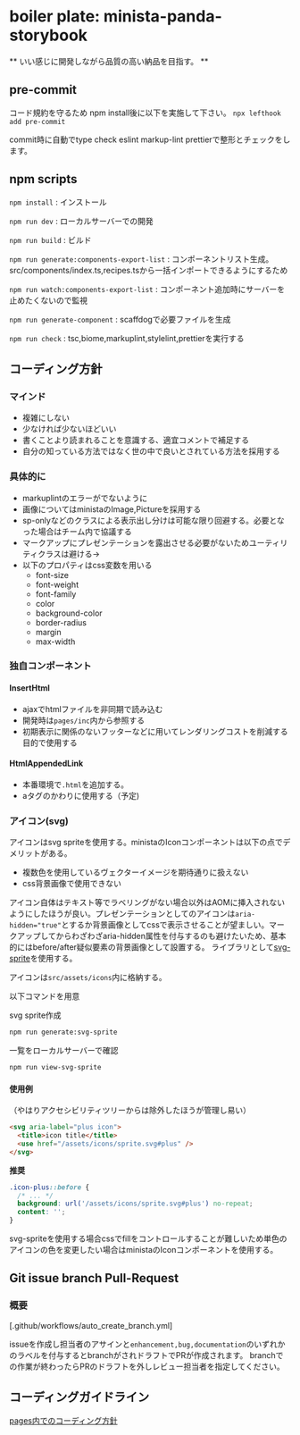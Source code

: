 # boiler plate: minista-panda-storybook

** いい感じに開発しながら品質の高い納品を目指す。 **

## pre-commit

コード規約を守るため
npm install後に以下を実施して下さい。
`npx lefthook add pre-commit`

commit時に自動でtype check eslint markup-lint prettierで整形とチェックをします。

## npm scripts

`npm install` : インストール

`npm run dev` : ローカルサーバーでの開発

`npm run build` : ビルド

`npm run generate:components-export-list` : コンポーネントリスト生成。src/components/index.ts,recipes.tsから一括インポートできるようにするため

`npm run watch:components-export-list` : コンポーネント追加時にサーバーを止めたくないので監視

`npm run generate-component` : scaffdogで必要ファイルを生成

`npm run check` : tsc,biome,markuplint,stylelint,prettierを実行する

## コーディング方針

### マインド

- 複雑にしない
- 少なければ少ないほどいい
- 書くことより読まれることを意識する、適宜コメントで補足する
- 自分の知っている方法ではなく世の中で良いとされている方法を採用する

### 具体的に

- markuplintのエラーがでないように
- 画像についてはministaのImage,Pictureを採用する
- sp-onlyなどのクラスによる表示出し分けは可能な限り回避する。必要となった場合はチーム内で協議する
- マークアップにプレゼンテーションを露出させる必要がないためユーティリティクラスは避ける→
- 以下のプロパティはcss変数を用いる
  - font-size
  - font-weight
  - font-family
  - color
  - background-color
  - border-radius
  - margin
  - max-width

### 独自コンポーネント

#### InsertHtml

- ajaxでhtmlファイルを非同期で読み込む
- 開発時は`pages/inc`内から参照する
- 初期表示に関係のないフッターなどに用いてレンダリングコストを削減する目的で使用する

#### HtmlAppendedLink

- 本番環境で`.html`を追加する。
- aタグのかわりに使用する（予定)

### アイコン(svg)

アイコンはsvg spriteを使用する。ministaのIconコンポーネントは以下の点でデメリットがある。

- 複数色を使用しているヴェクターイメージを期待通りに扱えない
- css背景画像で使用できない

アイコン自体はテキスト等でラベリングがない場合以外はAOMに挿入されないようにしたほうが良い。プレゼンテーションとしてのアイコンは`aria-hidden="true"`とするか背景画像としてcssで表示させることが望ましい。マークアップしてからわざわざaria-hidden属性を付与するのも避けたいため、基本的にはbefore/after疑似要素の背景画像として設置する。
ライブラリとして[svg-sprite](https://github.com/svg-sprite/svg-sprite)を使用する。

アイコンは`src/assets/icons`内に格納する。

以下コマンドを用意

svg sprite作成

```bash
npm run generate:svg-sprite
```

一覧をローカルサーバーで確認

```bash
npm run view-svg-sprite
```

#### 使用例

（やはりアクセシビリティツリーからは除外したほうが管理し易い）

```html
<svg aria-label="plus icon">
  <title>icon title</title>
  <use href="/assets/icons/sprite.svg#plus" />
</svg>
```

**推奨**

```css
.icon-plus::before {
  /* ... */
  background: url('/assets/icons/sprite.svg#plus') no-repeat;
  content: '';
}
```

svg-spriteを使用する場合cssでfillをコントロールすることが難しいため単色のアイコンの色を変更したい場合はministaのIconコンポーネントを使用する。

## Git issue branch Pull-Request

### 概要

[.github/workflows/auto_create_branch.yml]

issueを作成し担当者のアサインと`enhancement,bug,documentation`のいずれかのラベルを付与するとbranchがされドラフトでPRが作成されます。
branchでの作業が終わったらPRのドラフトを外しレビュー担当者を指定してください。

## コーディングガイドライン

[pages内でのコーディング方針](/page-coding-guidelines.md)
